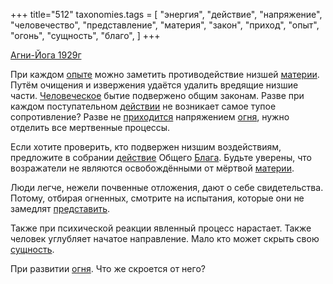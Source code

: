 +++
title="512"
taxonomies.tags = [
 "энергия",
 "действие",
 "напряжение",
 "человечество",
 "представление",
 "материя",
 "закон",
 "приход",
 "опыт",
 "огонь",
 "сущность",
 "благо",
]
+++

[Агни-Йога 1929г](/agni/1929)

При каждом [опыте](/tags/опыт) можно заметить противодействие низшей [материи](/tags/материя). Путём очищения и извержения удаётся удалить вредящие низшие части. [Человеческое](/tags/человечество) бытие подвержено общим законам. Разве при каждом поступательном [действии](/tags/действие) не возникает самое тупое сопротивление? Разве не [приходится](/tags/приход) напряжением [огня](/tags/опыт), нужно отделить все мертвенные процессы.   

Если хотите проверить, кто подвержен низшим воздействиям, предложите в собрании [действие](/tags/действие) Общего [Блага](/tags/благо). Будьте уверены, что возражатели не являются освобождёнными от мёртвой [материи](/tags/материя).   

Люди легче, нежели почвенные отложения, дают о себе свидетельства. Потому, отбирая огненных, смотрите на испытания, которые они не замедлят [представить](/tags/представление).   

Также при психической реакции явленный процесс нарастает. Также человек углубляет начатое направление. Мало кто может скрыть свою [сущность](/tags/сущность).   

При развитии [огня](/tags/энергия). Что же скроется от него?
